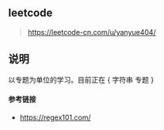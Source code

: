 ## leetcode

> https://leetcode-cn.com/u/yanyue404/

## 说明

以专题为单位的学习。目前正在 { 字符串 专题 }

#### 参考链接

- https://regex101.com/
